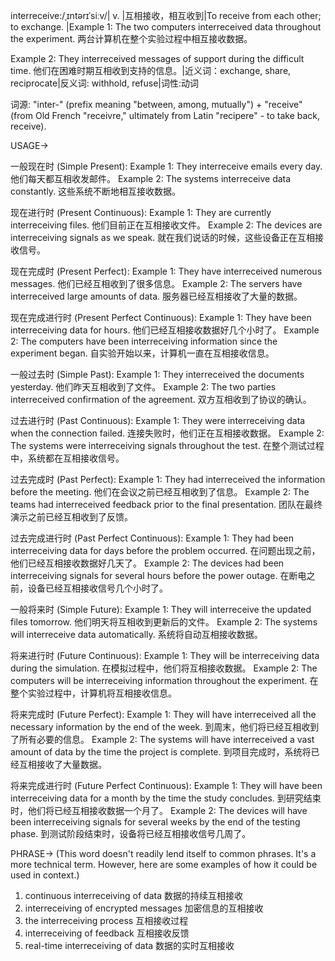 interreceive:/ˌɪntərɪˈsiːv/| v. |互相接收，相互收到|To receive from each other; to exchange. |Example 1: The two computers interreceived data throughout the experiment.  两台计算机在整个实验过程中相互接收数据。

Example 2: They interreceived messages of support during the difficult time.  他们在困难时期互相收到支持的信息。|近义词：exchange, share, reciprocate|反义词: withhold, refuse|词性:动词

词源:  "inter-" (prefix meaning "between, among, mutually") + "receive" (from Old French "receivre," ultimately from Latin "recipere" - to take back, receive).


USAGE->

一般现在时 (Simple Present):
Example 1: They interreceive emails every day. 他们每天都互相收发邮件。
Example 2: The systems interreceive data constantly.  这些系统不断地相互接收数据。


现在进行时 (Present Continuous):
Example 1: They are currently interreceiving files. 他们目前正在互相接收文件。
Example 2: The devices are interreceiving signals as we speak.  就在我们说话的时候，这些设备正在互相接收信号。


现在完成时 (Present Perfect):
Example 1: They have interreceived numerous messages. 他们已经互相收到了很多信息。
Example 2: The servers have interreceived large amounts of data.  服务器已经互相接收了大量的数据。


现在完成进行时 (Present Perfect Continuous):
Example 1: They have been interreceiving data for hours. 他们已经互相接收数据好几个小时了。
Example 2: The computers have been interreceiving information since the experiment began.  自实验开始以来，计算机一直在互相接收信息。


一般过去时 (Simple Past):
Example 1: They interreceived the documents yesterday.  他们昨天互相收到了文件。
Example 2: The two parties interreceived confirmation of the agreement.  双方互相收到了协议的确认。


过去进行时 (Past Continuous):
Example 1: They were interreceiving data when the connection failed.  连接失败时，他们正在互相接收数据。
Example 2: The systems were interreceiving signals throughout the test.  在整个测试过程中，系统都在互相接收信号。


过去完成时 (Past Perfect):
Example 1: They had interreceived the information before the meeting.  他们在会议之前已经互相收到了信息。
Example 2: The teams had interreceived feedback prior to the final presentation.  团队在最终演示之前已经互相收到了反馈。


过去完成进行时 (Past Perfect Continuous):
Example 1: They had been interreceiving data for days before the problem occurred.  在问题出现之前，他们已经互相接收数据好几天了。
Example 2: The devices had been interreceiving signals for several hours before the power outage.  在断电之前，设备已经互相接收信号几个小时了。


一般将来时 (Simple Future):
Example 1: They will interreceive the updated files tomorrow.  他们明天将互相收到更新后的文件。
Example 2: The systems will interreceive data automatically.  系统将自动互相接收数据。


将来进行时 (Future Continuous):
Example 1: They will be interreceiving data during the simulation.  在模拟过程中，他们将互相接收数据。
Example 2: The computers will be interreceiving information throughout the experiment.  在整个实验过程中，计算机将互相接收信息。


将来完成时 (Future Perfect):
Example 1: They will have interreceived all the necessary information by the end of the week.  到周末，他们将已经互相收到了所有必要的信息。
Example 2: The systems will have interreceived a vast amount of data by the time the project is complete.  到项目完成时，系统将已经互相接收了大量数据。


将来完成进行时 (Future Perfect Continuous):
Example 1: They will have been interreceiving data for a month by the time the study concludes.  到研究结束时，他们将已经互相接收数据一个月了。
Example 2: The devices will have been interreceiving signals for several weeks by the end of the testing phase.  到测试阶段结束时，设备将已经互相接收信号几周了。



PHRASE->
(This word doesn't readily lend itself to common phrases.  It's a more technical term.  However, here are some examples of how it could be used in context.)

1.  continuous interreceiving of data 数据的持续互相接收
2.  interreceiving of encrypted messages 加密信息的互相接收
3.  the interreceiving process 互相接收过程
4.  interreceiving of feedback  互相接收反馈
5.  real-time interreceiving of data  数据的实时互相接收
